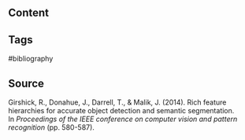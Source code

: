 ## Content


## Tags
#bibliography 

## Source
Girshick, R., Donahue, J., Darrell, T., & Malik, J. (2014). Rich feature hierarchies for accurate object detection and semantic segmentation. In _Proceedings of the IEEE conference on computer vision and pattern recognition_ (pp. 580-587).

